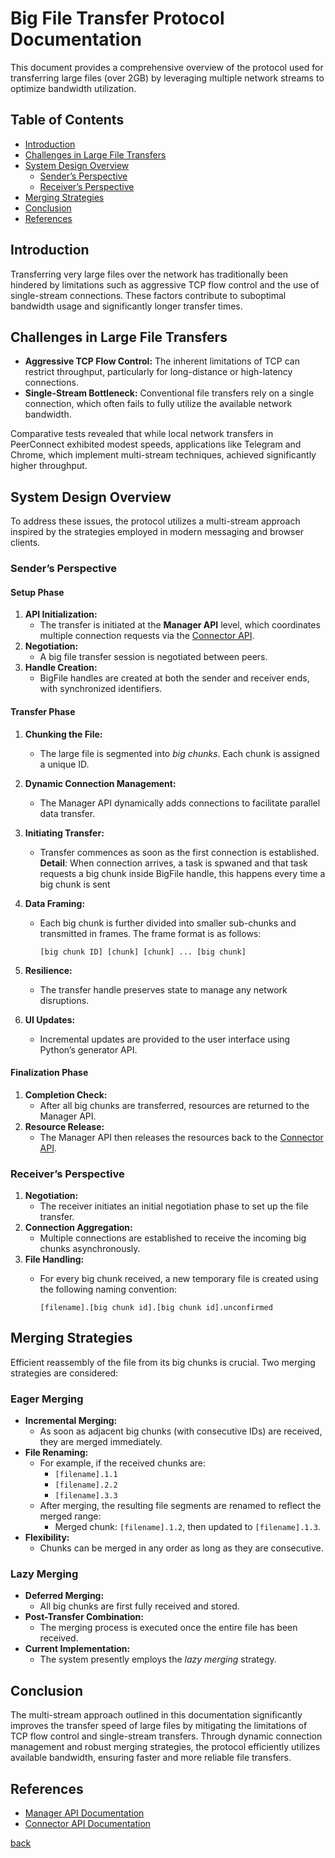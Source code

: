 # Big File Transfer Protocol Documentation

This document provides a comprehensive overview of the protocol used for transferring large files (over 2GB) by leveraging multiple network streams to optimize bandwidth utilization.

## Table of Contents

- [Introduction](#introduction)
- [Challenges in Large File Transfers](#challenges-in-large-file-transfers)
- [System Design Overview](#system-design-overview)
  - [Sender’s Perspective](#senders-perspective)
  - [Receiver’s Perspective](#receivers-perspective)
- [Merging Strategies](#merging-strategies)
- [Conclusion](#conclusion)
- [References](#references)

## Introduction

Transferring very large files over the network has traditionally been hindered by limitations such as aggressive TCP flow control and the use of single-stream connections. These factors contribute to suboptimal bandwidth usage and significantly longer transfer times.

## Challenges in Large File Transfers

- **Aggressive TCP Flow Control:** The inherent limitations of TCP can restrict throughput, particularly for long-distance or high-latency connections.
- **Single-Stream Bottleneck:** Conventional file transfers rely on a single connection, which often fails to fully utilize the available network bandwidth.

Comparative tests revealed that while local network transfers in PeerConnect exhibited modest speeds, applications like Telegram and Chrome, which implement multi-stream techniques, achieved significantly higher throughput.

## System Design Overview

To address these issues, the protocol utilizes a multi-stream approach inspired by the strategies employed in modern messaging and browser clients.

### Sender’s Perspective

#### Setup Phase

1. **API Initialization:**  
   - The transfer is initiated at the **Manager API** level, which coordinates multiple connection requests via the [Connector API](/docs/core/connector.md).
2. **Negotiation:**  
   - A big file transfer session is negotiated between peers.
3. **Handle Creation:**  
   - BigFile handles are created at both the sender and receiver ends, with synchronized identifiers.

#### Transfer Phase

1. **Chunking the File:**  
   - The large file is segmented into *big chunks*. Each chunk is assigned a unique ID.
2. **Dynamic Connection Management:**  
   - The Manager API dynamically adds connections to facilitate parallel data transfer.
3. **Initiating Transfer:**  
   - Transfer commences as soon as the first connection is established.
   **Detail**: When connection arrives, a task is spwaned and that task requests a big chunk inside BigFile handle, this happens every time a big chunk is sent
4. **Data Framing:**  
   - Each big chunk is further divided into smaller sub-chunks and transmitted in frames. The frame format is as follows:

     ```plaintext
     [big chunk ID] [chunk] [chunk] ... [big chunk]
     ```

5. **Resilience:**  
   - The transfer handle preserves state to manage any network disruptions.
6. **UI Updates:**  
   - Incremental updates are provided to the user interface using Python’s generator API.

#### Finalization Phase

1. **Completion Check:**  
   - After all big chunks are transferred, resources are returned to the Manager API.
2. **Resource Release:**  
   - The Manager API then releases the resources back to the [Connector API](/docs/core/connector.md).

### Receiver’s Perspective

1. **Negotiation:**  
   - The receiver initiates an initial negotiation phase to set up the file transfer.
2. **Connection Aggregation:**  
   - Multiple connections are established to receive the incoming big chunks asynchronously.
3. **File Handling:**  
   - For every big chunk received, a new temporary file is created using the following naming convention:

     ```plaintext
     [filename].[big chunk id].[big chunk id].unconfirmed
     ```

## Merging Strategies

Efficient reassembly of the file from its big chunks is crucial. Two merging strategies are considered:

### Eager Merging

- **Incremental Merging:**  
  - As soon as adjacent big chunks (with consecutive IDs) are received, they are merged immediately.
- **File Renaming:**  
  - For example, if the received chunks are:
    - ` [filename].1.1 `
    - ` [filename].2.2 `
    - ` [filename].3.3 `
  - After merging, the resulting file segments are renamed to reflect the merged range:
    - Merged chunk: ` [filename].1.2 `, then updated to ` [filename].1.3 `.
- **Flexibility:**  
  - Chunks can be merged in any order as long as they are consecutive.

### Lazy Merging

- **Deferred Merging:**  
  - All big chunks are first fully received and stored.
- **Post-Transfer Combination:**  
  - The merging process is executed once the entire file has been received.
- **Current Implementation:**  
  - The system presently employs the *lazy merging* strategy.

## Conclusion

The multi-stream approach outlined in this documentation significantly improves the transfer speed of large files by mitigating the limitations of TCP flow control and single-stream transfers. Through dynamic connection management and robust merging strategies, the protocol efficiently utilizes available bandwidth, ensuring faster and more reliable file transfers.

## References

- [Manager API Documentation](/docs/managers/README.md)
- [Connector API Documentation](/docs/core/connector.md)

[back](/docs/transfer)
